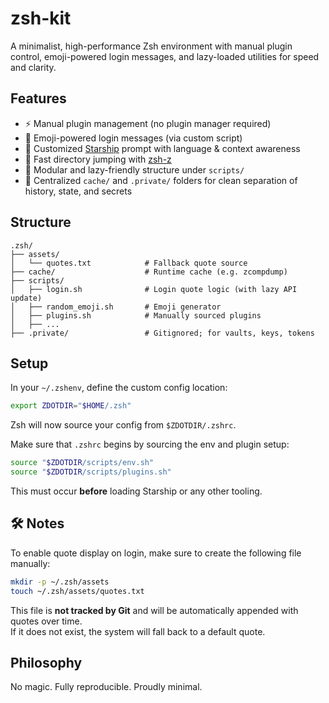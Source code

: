 # zsh-kit

A minimalist, high-performance Zsh environment with manual plugin control, emoji-powered login messages, and lazy-loaded utilities for speed and clarity.

## Features

- ⚡️ Manual plugin management (no plugin manager required)
- 🌟 Emoji-powered login messages (via custom script)
- 🚀 Customized [Starship](https://starship.rs) prompt with language & context awareness
- 📁 Fast directory jumping with [zsh-z](https://github.com/agkozak/zsh-z)
- 🔧 Modular and lazy-friendly structure under `scripts/`
- 🧹 Centralized `cache/` and `.private/` folders for clean separation of history, state, and secrets

## Structure

```
.zsh/
├── assets/
│   └── quotes.txt            # Fallback quote source
├── cache/                    # Runtime cache (e.g. zcompdump)
├── scripts/
│   ├── login.sh              # Login quote logic (with lazy API update)
│   ├── random_emoji.sh       # Emoji generator
│   ├── plugins.sh            # Manually sourced plugins
│   ├── ...
├── .private/                 # Gitignored; for vaults, keys, tokens
```

## Setup

In your `~/.zshenv`, define the custom config location:

```bash
export ZDOTDIR="$HOME/.zsh"
```

Zsh will now source your config from `$ZDOTDIR/.zshrc`.

Make sure that `.zshrc` begins by sourcing the env and plugin setup:

```bash
source "$ZDOTDIR/scripts/env.sh"
source "$ZDOTDIR/scripts/plugins.sh"
```

This must occur **before** loading Starship or any other tooling.

## 🛠 Notes

To enable quote display on login, make sure to create the following file manually:

```bash
mkdir -p ~/.zsh/assets
touch ~/.zsh/assets/quotes.txt
```

This file is **not tracked by Git** and will be automatically appended with quotes over time.  
If it does not exist, the system will fall back to a default quote.

## Philosophy

No magic. Fully reproducible. Proudly minimal.
